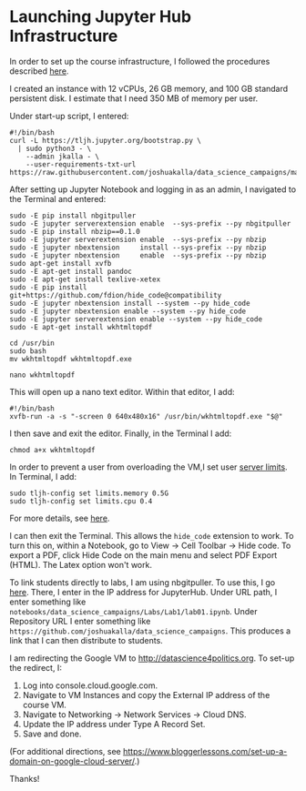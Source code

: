 # Launching Jupyter Hub Infrastructure

In order to set up the course infrastructure, I followed the procedures described [here](https://the-littlest-jupyterhub.readthedocs.io/en/latest/install/google.html). 

I created an instance with 12 vCPUs, 26 GB memory, and 100 GB standard persistent disk. I estimate that I need 350 MB of memory per user.

Under start-up script, I entered:

```
#!/bin/bash
curl -L https://tljh.jupyter.org/bootstrap.py \
  | sudo python3 - \
    --admin jkalla - \
    --user-requirements-txt-url https://raw.githubusercontent.com/joshuakalla/data_science_campaigns/master/requirements.txt
```

After setting up Jupyter Notebook and logging in as an admin, I navigated to the Terminal and entered:
```
sudo -E pip install nbgitpuller
sudo -E	jupyter serverextension enable  --sys-prefix --py nbgitpuller
sudo -E pip install nbzip==0.1.0
sudo -E jupyter serverextension enable  --sys-prefix --py nbzip
sudo -E jupyter nbextension     install --sys-prefix --py nbzip
sudo -E jupyter nbextension     enable  --sys-prefix --py nbzip
sudo apt-get install xvfb
sudo -E apt-get install pandoc
sudo -E apt-get install texlive-xetex
sudo -E pip install git+https://github.com/fdion/hide_code@compatibility
sudo -E jupyter nbextension install --system --py hide_code
sudo -E jupyter nbextension enable --system --py hide_code
sudo -E jupyter serverextension enable --system --py hide_code
sudo -E apt-get install wkhtmltopdf

cd /usr/bin
sudo bash
mv wkhtmltopdf wkhtmltopdf.exe

nano wkhtmltopdf
```

This will open up a nano text editor. Within that editor, I add:
```
#!/bin/bash
xvfb-run -a -s "-screen 0 640x480x16" /usr/bin/wkhtmltopdf.exe "$@"
```

I then save and exit the editor. Finally, in the Terminal I add:
```
chmod a+x wkhtmltopdf
```

In order to prevent a user from overloading the VM,I set user [server limits](https://tljh.jupyter.org/en/latest/topic/tljh-config.html#tljh-set-user-limits). In Terminal, I add:
```
sudo tljh-config set limits.memory 0.5G
sudo tljh-config set limits.cpu 0.4
```
For more details, see [here](https://tljh.jupyter.org/en/latest/topic/tljh-config.html#user-server-limits).

I can then exit the Terminal. This allows the `hide_code` extension to work. To turn this on, within a Notebook, go to View &rarr; Cell Toolbar &rarr; Hide code. To export a PDF, click Hide Code on the main menu and select PDF Export (HTML). The Latex option won't work.

To link students directly to labs, I am using nbgitpuller. To use this, I go [here](https://jupyterhub.github.io/nbgitpuller/link). There, I enter in the IP address for JupyterHub. Under URL path, I enter something like `notebooks/data_science_campaigns/Labs/Lab1/lab01.ipynb`. Under Repository URL I enter something like `https://github.com/joshuakalla/data_science_campaigns`. This produces a link that I can then distribute to students.

I am redirecting the Google VM to http://datascience4politics.org. To set-up the redirect, I:

1. Log into console.cloud.google.com.
2. Navigate to VM Instances and copy the External IP address of the course VM.
3. Navigate to Networking &rarr; Network Services &rarr; Cloud DNS.
4. Update the IP address under Type A Record Set.
5. Save and done.

(For additional directions, see https://www.bloggerlessons.com/set-up-a-domain-on-google-cloud-server/.)

Thanks!
